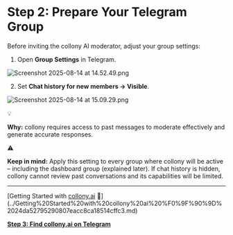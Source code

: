 # Step 2: Prepare Your Telegram Group

Before inviting the collony AI moderator, adjust your group settings:

1. Open **Group Settings** in Telegram.

![Screenshot 2025-08-14 at 14.52.49.png](Step%202%20Prepare%20Your%20Telegram%20Group%2024fa5279529080c9aa62cbb0fb458e61/Screenshot_2025-08-14_at_14.52.49.png)

2. Set **Chat history for new members → Visible**.

![Screenshot 2025-08-14 at 15.09.29.png](Step%202%20Prepare%20Your%20Telegram%20Group%2024fa5279529080c9aa62cbb0fb458e61/Screenshot_2025-08-14_at_15.09.29.png)

<aside>
💡

**Why:** collony requires access to past messages to moderate effectively and generate accurate responses.

</aside>

<aside>
⚠️

**Keep in mind:** Apply this setting to every group where collony will be active – including the dashboard group (explained later). If chat history is hidden, collony cannot review past conversations and its capabilities will be limited.

</aside>

---

[Getting Started with [collony.ai](http://collony.ai) 🐝](../Getting%20Started%20with%20collony%20ai%20%F0%9F%90%9D%2024da52795290807eacc8ca18514cffc3.md)

[**Step 3: Find collony.ai on Telegram**](Step%203%20Find%20collony%20ai%20on%20Telegram%20254a527952908079898dfaf67622b112.md)